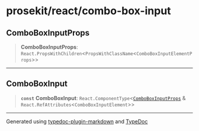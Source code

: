 # prosekit/react/combo-box-input

<a id="ComboBoxInputProps" name="ComboBoxInputProps"></a>

## ComboBoxInputProps

> **ComboBoxInputProps**: `React.PropsWithChildren`\<`PropsWithClassName`\<`ComboBoxInputElementProps`\>\>

***

<a id="ComboBoxInput" name="ComboBoxInput"></a>

## ComboBoxInput

> **`const`** **ComboBoxInput**: `React.ComponentType`\<[`ComboBoxInputProps`](combo-box-input.md#ComboBoxInputProps) & `React.RefAttributes`\<`ComboBoxInputElement`\>\>

***

Generated using [typedoc-plugin-markdown](https://www.npmjs.com/package/typedoc-plugin-markdown) and [TypeDoc](https://typedoc.org/)
